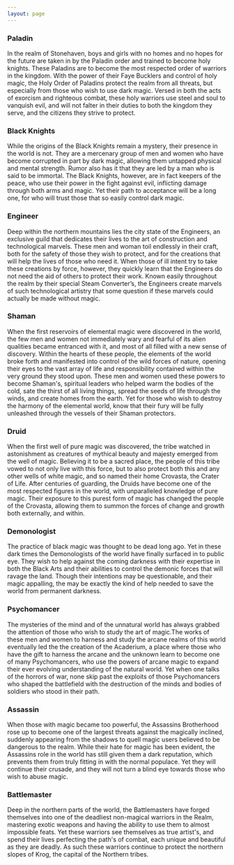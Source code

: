 ```yaml
---
layout: page
---
```


### Paladin
In the realm of Stonehaven, boys and girls with no homes and no hopes for the future are taken in by the Paladin order and trained to become holy knights. These Paladins are to become the most respected order of warriors in the kingdom. With the power of their Faye Bucklers and control of holy magic, the Holy Order of Paladins protect the realm from all threats, but especially from those who wish to use dark magic. Versed in both the acts of exorcism and righteous combat, these holy warriors use steel and soul to vanquish evil, and will not falter in their duties to both the kingdom they serve, and the citizens they strive to protect.

### Black Knights 
While the origins of the Black Knights remain a mystery, their presence in the world is not. They are a mercenary group of men and women who have become corrupted in part by dark magic, allowing them untapped physical and mental strength. Rumor also has it that they are led by a man who is said to be immortal. The Black Knights, however, are in fact keepers of the peace, who use their power in the fight against evil, inflicting damage through both arms and magic. Yet their path to acceptance will be a long one, for who will trust those that so easily control dark magic.

### Engineer 
Deep within the northern mountains lies the city state of the Engineers, an exclusive guild that dedicates their lives to the art of construction and technological marvels. These men and woman toil endlessly in their craft, both for the safety of those they wish to protect, and for the creations that will help the lives of those who need it. When those of ill intent try to take these creations by force, however, they quickly learn that the Engineers do not need the aid of others to protect their work. Known easily throughout the realm by their special Steam Converter’s, the Engineers create marvels of such technological artistry that some question if these marvels could actually be made without magic.

### Shaman
When the first reservoirs of elemental magic were discovered in the world, the few men and women not immediately wary and fearful of its alien qualities became entranced with it, and most of all filled with a new sense of discovery. Within the hearts of these people, the elements of the world broke forth and manifested into control of the wild forces of nature, opening their eyes to the vast array of life and responsibility contained within the very ground they stood upon. These men and women used these powers to become Shaman's, spiritual leaders who helped warm the bodies of the cold, sate the thirst of all living things, spread the seeds of life through the winds, and create homes from the earth. Yet for those who wish to destroy the harmony of the elemental world, know that their fury will be fully unleashed through the vessels of their Shaman protectors. 

### Druid 
When the first well of pure magic was discovered, the tribe watched in astonishment as creatures of mythical beauty and majesty emerged from the well of magic. Believing it to be a sacred place, the people of this tribe vowed to not only live with this force, but to also protect both this and any other wells of white magic, and so named their home Crovasta, the Crater of Life. After centuries of guarding, the Druids have become one of the most respected figures in the world, with unparalleled knowledge of pure magic. Their exposure to this purest form of magic has changed the people of the Crovasta, allowing them to summon the forces of change and growth both externally, and within. 

### Demonologist 
The practice of black magic was thought to be dead long ago. Yet in these dark times the Demonologists of the world have finally surfaced in to public eye. They wish to help against the coming darkness with their expertise in both the Black Arts and their abilities to control the demonic forces that will ravage the land. Though their intentions may be questionable, and their magic appalling, the may be exactly the kind of help needed to save the world from permanent darkness.

### Psychomancer
The mysteries of the mind and of the unnatural world has always grabbed the attention of those who wish to study the art of magic.The works of these men and women to harness and study the arcane realms of this world eventually led the the creation of the Acaderium, a place where those who have the gift to harness the arcane and the unknown learn to become one of many Psychomancers, who use the powers of arcane magic to expand their ever evolving understanding of the natural world. Yet when one talks of the horrors of war, none skip past the exploits of those Psychomancers who shaped the battlefield with the destruction of the minds and bodies of soldiers who stood in their path.

### Assassin 
When those with magic became too powerful, the Assassins Brotherhood rose up to become one of the largest threats against the magically inclined, suddenly appearing from the shadows to quell magic users believed to be dangerous to the realm. While their hate for magic has been evident, the Assassins role in the world has still given them a dark reputation, which prevents them from truly fitting in with the normal populace. Yet they will continue their crusade, and they will not turn a blind eye towards those who wish to abuse magic.

### Battlemaster 
Deep in the northern parts of the world, the Battlemasters have forged themselves into one of the deadliest non-magical warriors in the Realm, mastering exotic weapons and having the ability to use them to almost impossible feats. Yet these warriors see themselves as true artist's, and spend their lives perfecting the path's of combat, each unique and beautiful as they are deadly. As such these warriors continue to protect the northern slopes of Krog, the capital of the Northern tribes.
